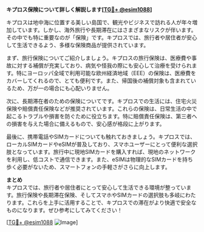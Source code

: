 **キプロス保険について詳しく解説します[[TG💪+ @esim1088](https://t.me/s/esim1088)]**

キプロスは地中海に位置する美しい島国で、観光やビジネスで訪れる人が年々増加しています。しかし、海外旅行や長期滞在にはさまざまなリスクが伴います。その中でも特に重要なのが「保険」です。キプロスでは、旅行者や居住者が安心して生活できるよう、多様な保険商品が提供されています。

まず、旅行保険についてご紹介しましょう。キプロスの旅行保険は、医療費や事故に対する補償が充実しており、病気や怪我の際にも安心して治療を受けられます。特にヨーロッパ全域で利用可能な欧州経済地域（EEE）の保険は、医療費をカバーしてくれるので、とても便利です。また、帰国後の補償対象も含まれているため、万が一の場合にも心配いりません。

次に、長期滞在者のための保険についてです。キプロスでの生活には、住宅火災保険や賠償責任保険などが推奨されています。これらの保険は、日常生活の中で起こるトラブルや損害を防ぐために役立ちます。特に賠償責任保険は、第三者への損害を与えた場合に備えるもので、安心感が格段に上がります。

最後に、携帯電話やSIMカードについても触れておきましょう。キプロスでは、ローカルSIMカードやeSIMが普及しており、スマホユーザーにとって便利な選択肢となっています。旅行中に現地SIMカードを購入すれば、現地のネットワークを利用し、低コストで通信できます。また、eSIMは物理的なSIMカードを持ち歩く必要がないため、スマートフォンの手軽さがさらに向上します。

**まとめ**  
キプロスでは、旅行者や居住者にとって安心して生活できる環境が整っています。旅行保険や長期滞在保険、そしてスマホやSIMカードの選択肢も多岐にわたります。これらを上手に活用することで、キプロスでの滞在がより快適で安全なものになります。ぜひ参考にしてみてください！

[[TG💪+ @esim1088](https://t.me/s/esim1088) ![Image](https://i.postimg.cc/Y0z9fWf4/image.png)]